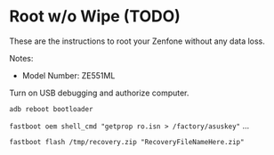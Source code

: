 # Root w/o Wipe (TODO)

These are the instructions to root your Zenfone without any data loss.

Notes:
 * Model Number: ZE551ML

Turn on USB debugging and authorize computer.

`adb reboot bootloader`

`fastboot oem shell_cmd "getprop ro.isn > /factory/asuskey"`
...

`fastboot flash /tmp/recovery.zip "RecoveryFileNameHere.zip"`

